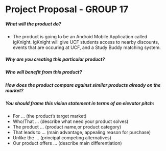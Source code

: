 # Project Proposal - GROUP 17
##### What will the product do?
- The product is going to be an Android Mobile Application called igKnight. igKnight will give UCF students access to nearby discounts, events that are occuring at UCF, and a Study Buddy matching system.
##### Why are you creating this particular product?
##### Who will benefit from this product?
##### How does the product compare against similar products already on the market?
##### You should frame this vision statement in terms of an elevator pitch:

- For ... (the product’s target market)
- Who/That ... (describe what need your product solves)
- The product ... (product name,or product category)
- That leads to ... (main advantage, appealing reason for purchase)
- Unlike the ... (principal competing alternatives)
- Our product offers ... (describe main differentiation)
